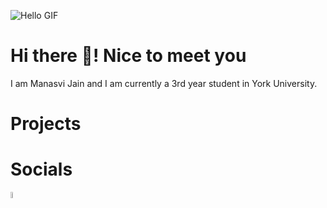 ![Hello GIF](https://github.com/alansmathew/alansmathew/raw/master/lang.gif)
<h1>Hi there 👋! Nice to meet you</h1>
  <p> I am Manasvi Jain and I am currently a 3rd year student in York University. </p>

<h1>Projects</h1>

<!--
**manasviJain27/manasviJain27** is a ✨ _special_ ✨ repository because its `README.md` (this file) appears on your GitHub profile.

Here are some ideas to get you started:

- 🔭 I’m currently working on ...
- 🌱 I’m currently learning ...
- 👯 I’m looking to collaborate on ...
- 🤔 I’m looking for help with ...
- 💬 Ask me about ...
- 📫 How to reach me: ...
- 😄 Pronouns: ...
- ⚡ Fun fact: ...
-->

<h1>Socials</h1>
<!-- "https://github.com/manasviJain27/images/blob/main/linkedin.png?raw=true" -->
<a href="www.linkedin.com/in/manasvijain27" target="_blank"> <img src="https://github.com/manasviJain27/images/blob/main/linkedin.png?raw=true" width="5%" height="5%"></a>
<!-- <p float="left">
  <a href="www.linkedin.com/in/manasvijain27" target="_blank"><img src="https://github.com/manasviJain27/images/blob/6e75757587a4ec209b7fed7f51511615237f6164/linkedin.png" width="5%" height="5%"></img></a>&nbsp;&nbsp;&nbsp;
  <a href="mailto: jainmanasvi27@gmail.com" target="_blank"><img align="top" src="https://github.com/manasviJain27/images/blob/main/gmail.png" width="5%" height="5%"></a>&nbsp;&nbsp;&nbsp;
  <a href="https://jainmanasvi27.wixsite.com/e-portfolio" target="_blank"><img align="top" src="https://github.com/manasviJain27/images/blob/main/3110906.png" width="5%" height="5%"></a>
</p> -->




